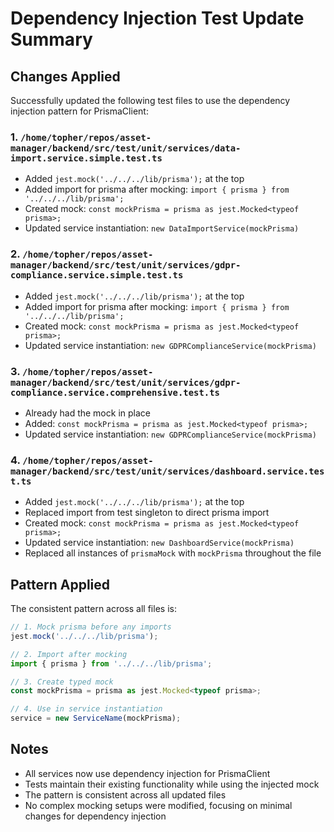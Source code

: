 # Dependency Injection Test Update Summary

## Changes Applied

Successfully updated the following test files to use the dependency injection pattern for PrismaClient:

### 1. `/home/topher/repos/asset-manager/backend/src/test/unit/services/data-import.service.simple.test.ts`
- Added `jest.mock('../../../lib/prisma');` at the top
- Added import for prisma after mocking: `import { prisma } from '../../../lib/prisma';`
- Created mock: `const mockPrisma = prisma as jest.Mocked<typeof prisma>;`
- Updated service instantiation: `new DataImportService(mockPrisma)`

### 2. `/home/topher/repos/asset-manager/backend/src/test/unit/services/gdpr-compliance.service.simple.test.ts`
- Added `jest.mock('../../../lib/prisma');` at the top
- Added import for prisma after mocking: `import { prisma } from '../../../lib/prisma';`
- Created mock: `const mockPrisma = prisma as jest.Mocked<typeof prisma>;`
- Updated service instantiation: `new GDPRComplianceService(mockPrisma)`

### 3. `/home/topher/repos/asset-manager/backend/src/test/unit/services/gdpr-compliance.service.comprehensive.test.ts`
- Already had the mock in place
- Added: `const mockPrisma = prisma as jest.Mocked<typeof prisma>;`
- Updated service instantiation: `new GDPRComplianceService(mockPrisma)`

### 4. `/home/topher/repos/asset-manager/backend/src/test/unit/services/dashboard.service.test.ts`
- Added `jest.mock('../../../lib/prisma');` at the top
- Replaced import from test singleton to direct prisma import
- Created mock: `const mockPrisma = prisma as jest.Mocked<typeof prisma>;`
- Updated service instantiation: `new DashboardService(mockPrisma)`
- Replaced all instances of `prismaMock` with `mockPrisma` throughout the file

## Pattern Applied

The consistent pattern across all files is:

```typescript
// 1. Mock prisma before any imports
jest.mock('../../../lib/prisma');

// 2. Import after mocking
import { prisma } from '../../../lib/prisma';

// 3. Create typed mock
const mockPrisma = prisma as jest.Mocked<typeof prisma>;

// 4. Use in service instantiation
service = new ServiceName(mockPrisma);
```

## Notes

- All services now use dependency injection for PrismaClient
- Tests maintain their existing functionality while using the injected mock
- The pattern is consistent across all updated files
- No complex mocking setups were modified, focusing on minimal changes for dependency injection